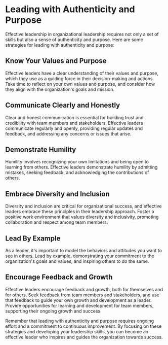 Leading with Authenticity and Purpose
=========================================================================================================

Effective leadership in organizational leadership requires not only a set of skills but also a sense of authenticity and purpose. Here are some strategies for leading with authenticity and purpose:

Know Your Values and Purpose
----------------------------

Effective leaders have a clear understanding of their values and purpose, which they use as a guiding force in their decision-making and actions. Take time to reflect on your own values and purpose, and consider how they align with the organization's goals and mission.

Communicate Clearly and Honestly
--------------------------------

Clear and honest communication is essential for building trust and credibility with team members and stakeholders. Effective leaders communicate regularly and openly, providing regular updates and feedback, and addressing any concerns or issues that arise.

Demonstrate Humility
--------------------

Humility involves recognizing your own limitations and being open to learning from others. Effective leaders demonstrate humility by admitting mistakes, seeking feedback, and acknowledging the contributions of others.

Embrace Diversity and Inclusion
-------------------------------

Diversity and inclusion are critical for organizational success, and effective leaders embrace these principles in their leadership approach. Foster a positive work environment that values diversity and inclusivity, promoting collaboration and respect among team members.

Lead By Example
---------------

As a leader, it's important to model the behaviors and attitudes you want to see in others. Lead by example, demonstrating your commitment to the organization's goals and values, and inspiring others to do the same.

Encourage Feedback and Growth
-----------------------------

Effective leaders encourage feedback and growth, both for themselves and for others. Seek feedback from team members and stakeholders, and use that feedback to guide your own growth and development as a leader. Provide opportunities for learning and development for team members, supporting their ongoing growth and success.

Remember that leading with authenticity and purpose requires ongoing effort and a commitment to continuous improvement. By focusing on these strategies and developing your leadership skills, you can become an effective leader who inspires and guides the organization towards success.
